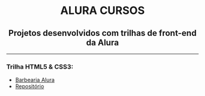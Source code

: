 <h1 align="center">ALURA CURSOS</h1>
<h2 align="center">Projetos desenvolvidos com trilhas de front-end da Alura</h2>

-----

### Trilha HTML5 & CSS3:
* <a href="https://alura-barbearia.netlify.app/" target="_blank">Barbearia Alura</a>
* <a href="https://github.com/anamlcl/aluracursos/tree/main/html5-e-css3/barbearia-alura" target="_blank">Repositório</a>


